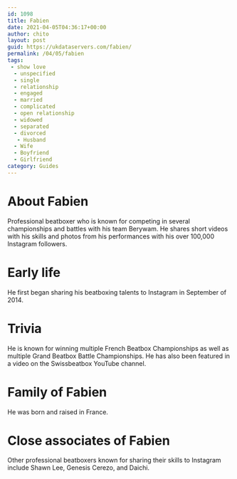 ```yaml
---
id: 1098
title: Fabien
date: 2021-04-05T04:36:17+00:00
author: chito
layout: post
guid: https://ukdataservers.com/fabien/
permalink: /04/05/fabien
tags:
 - show love
  - unspecified
  - single
  - relationship
  - engaged
  - married
  - complicated
  - open relationship
  - widowed
  - separated
  - divorced
   - Husband
  - Wife
  - Boyfriend
  - Girlfriend
category: Guides
---
```




  
  
#  About Fabien
                  
                  
                  
Professional beatboxer who is known for competing in several championships and battles with his team Berywam. He shares short videos with his skills and photos from his performances with his over 100,000 Instagram followers. 
                  
                
                
                
# Early life
                  
                  
                  
He first began sharing his beatboxing talents to Instagram in September of 2014. 
                  
                
                
                
# Trivia
                  
                  
                  
He is known for winning multiple French Beatbox Championships as well as multiple Grand Beatbox Battle Championships. He has also been featured in a video on the Swissbeatbox YouTube channel. 
                  
                
                
                
# Family of Fabien
                  
                  
                  
He was born and raised in France. 
                  
                
                
                
# Close associates of Fabien
                  
                  
                  
Other professional beatboxers known for sharing their skills to Instagram include Shawn Lee, Genesis Cerezo, and Daichi. 
                  
                
              
            
          
          
          
    
    
  
